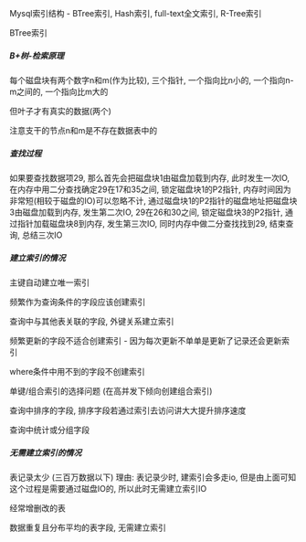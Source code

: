 Mysql索引结构 - BTree索引, Hash索引, full-text全文索引, R-Tree索引



BTree索引

##### B+树-检索原理

每个磁盘块有两个数字n和m(作为比较), 三个指针, 一个指向比n小的, 一个指向n-m之间的, 一个指向比m大的

但叶子才有真实的数据(两个)

注意支干的节点n和m是不存在数据表中的

##### 查找过程

如果要查找数据项29, 那么首先会把磁盘块1由磁盘加载到内存, 此时发生一次IO, 在内存中用二分查找确定29在17和35之间, 锁定磁盘块1的P2指针, 内存时间因为非常短(相较于磁盘的IO)可以忽略不计, 通过磁盘块1的P2指针的磁盘地址把磁盘块3由磁盘加载到内存, 发生第二次IO, 29在26和30之间, 锁定磁盘块3的P2指针, 通过指针加载磁盘块8到内存, 发生第三次IO, 同时内存中做二分查找找到29, 结束查询, 总结三次IO



##### 建立索引的情况

主键自动建立唯一索引

频繁作为查询条件的字段应该创建索引

查询中与其他表关联的字段, 外键关系建立索引

频繁更新的字段不适合创建索引 - 因为每次更新不单单是更新了记录还会更新索引

where条件中用不到的字段不创建索引

单键/组合索引的选择问题 (在高并发下倾向创建组合索引)

查询中排序的字段, 排序字段若通过索引去访问讲大大提升排序速度

查询中统计或分组字段



##### 无需建立索引的情况

表记录太少 (三百万数据以下) 理由: 表记录少时, 建索引会多走io, 但是由上面可知这个过程是需要通过磁盘IO的, 所以此时无需建立索引IO

经常增删改的表

数据重复且分布平均的表字段, 无需建立索引